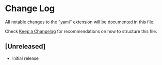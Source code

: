 # Change Log

All notable changes to the "yami" extension will be documented in this file.

Check [Keep a Changelog](http://keepachangelog.com/) for recommendations on how to structure this file.

## [Unreleased]

- Initial release
